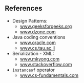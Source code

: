 ## References
- Design Patterns: 
    - www.geeksforgeeks.org
    - www.dzone.com
- Java coding conventions
    - www.oracle.com
    - www.cs.tau.ac.il
- Serialization - XML:
    - www.mkyong.com
    - www.stackoverflow.com
- `instanceof` operator
    - www.cs-fundamentals.com
